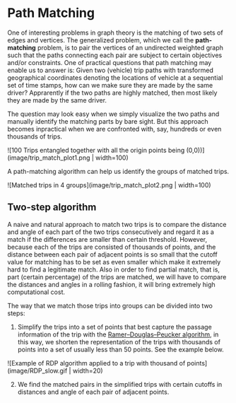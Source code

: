 # Path Matching

One of interesting problems in graph theory is the matching of two sets of edges and vertices. The generalized problem, 
which we call the **path-matching** problem, is to pair the vertices of an undirected weighted graph such that the paths 
connecting each pair are subject to certain objectives and/or constraints. One of practical questions that path matching may
enable us to answer is: Given two (vehicle) trip paths with transformed geographical coordinates denoting the locations of vehicle 
at a sequential set of time stamps, how can we make sure they are made by the same driver? Apprarently if the two paths are highly
matched, then most likely they are made by the same driver. 

The question may look easy when we simply visualize the two paths and manually identify the matching parts by bare sight. But 
this approach becomes inpractical when we are confronted with, say, hundreds or even thousands of trips.

![100 Trips entangled together with all the origin points being (0,0))](image/trip_match_plot1.png | width=100)

A path-matching algorithm can help us identify the groups of matched trips.

![Matched trips in 4 groups](image/trip_match_plot2.png | width=100)


## Two-step algorithm

A naive and natural approach to match two trips is to compare the distance and angle of each part of the two trips consecutively and regard it as a match if the differences are smaller than certain threshold. However, because each of the trips are consisted of thousands of points, and the distance between each pair of adjacent points is so small that the cutoff value for matching has to be set as even smaller which make it extremely hard to find a legitimate match. Also in order to find partial match, that is, part (certain percentage) of the trips are matched, we will have to compare the distances and angles in a rolling fashion, it will bring extremely high computational cost.  

The way that we match those trips into groups can be divided into two steps:

1. Simplify the trips into a set of points that best capture the passage information of the trip with the [Ramer–Douglas–Peucker algorithm](https://en.wikipedia.org/wiki/Ramer%E2%80%93Douglas%E2%80%93Peucker_algorithm), in this way, we shorten the representation of the trips with thousands of points into a set of usually less than 50 points. See the example below.

![Example of RDP algorithm applied to a trip with thousand of points](image/RDP_slow.gif | width=20)

2. We find the matched pairs in the simplified trips with certain cutoffs in distances and angle of each pair of adjacent points. 